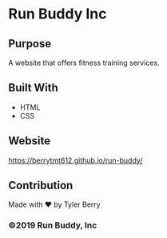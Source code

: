 # Run Buddy Inc

## Purpose
A website that offers fitness training services. 

## Built With
* HTML
* CSS

## Website
https://berrytmt612.github.io/run-buddy/

## Contribution
Made with ❤️ by Tyler Berry

### ©️2019 Run Buddy, Inc 
